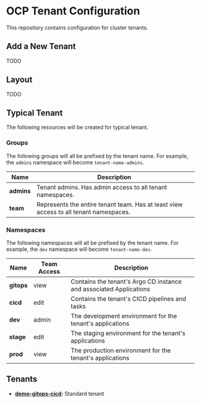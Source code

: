 # OCP Tenant Configuration

This repository contains configuration for cluster tenants.

## Add a New Tenant

TODO

## Layout

TODO

## Typical Tenant

The following resources will be created for typical tenant.

### Groups

The following groups will all be prefixed by the tenant name.
For example, the `admins` namespace will become `tenant-name-admins`.

| Name       | Description                                                                           |
|------------|---------------------------------------------------------------------------------------|
| **admins** | Tenant admins. Has admin access to all tenant namespaces.                             |
| **team**   | Represents the entire tenant team. Has at least view access to all tenant namespaces. |

### Namespaces

The following namespaces will all be prefixed by the tenant name.
For example, the `dev` namespace will become `tenant-name-dev`.

| Name       | Team Access | Description                                                        |
|------------|-------------|--------------------------------------------------------------------|
| **gitops** | view        | Contains the tenant's Argo CD instance and associated Applications |
| **cicd**   | edit        | Contains the tenant's CICD pipelines and tasks                     |
| **dev**    | admin       | The development environment for the tenant's applications          |
| **stage**  | edit        | The staging environment for the tenant's applications              |
| **prod**   | view        | The production environment for the tenant's applications           |

## Tenants

* **[demo-gitops-cicd](./tenants/demo-gitops-cicd):** Standard tenant
